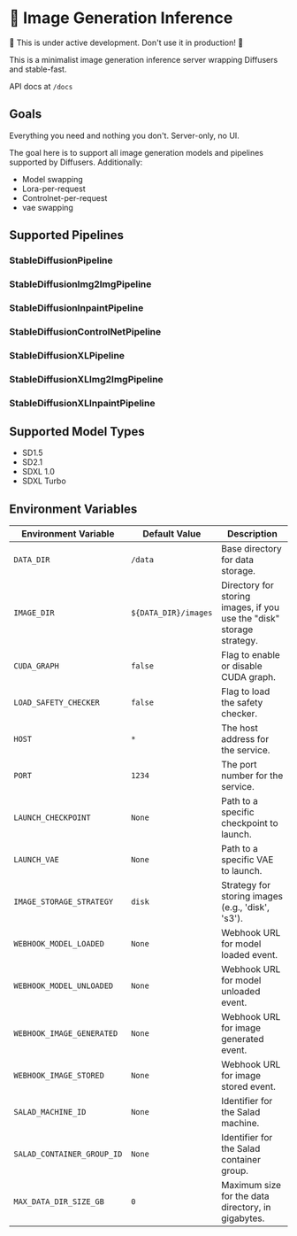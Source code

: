 # 🥗 Image Generation Inference

🚧 This is under active development. Don't use it in production! 🚧

This is a minimalist image generation inference server wrapping Diffusers and stable-fast.

API docs at `/docs`

## Goals

Everything you need and nothing you don't. Server-only, no UI.

The goal here is to support all image generation models and pipelines supported by Diffusers.
Additionally:
- Model swapping
- Lora-per-request
- Controlnet-per-request
- vae swapping

## Supported Pipelines

### StableDiffusionPipeline

### StableDiffusionImg2ImgPipeline

### StableDiffusionInpaintPipeline

### StableDiffusionControlNetPipeline

### StableDiffusionXLPipeline

### StableDiffusionXLImg2ImgPipeline

### StableDiffusionXLInpaintPipeline

## Supported Model Types

- SD1.5
- SD2.1
- SDXL 1.0
- SDXL Turbo

## Environment Variables

| Environment Variable       | Default Value        | Description                                                           |
| -------------------------- | -------------------- | --------------------------------------------------------------------- |
| `DATA_DIR`                 | `/data`              | Base directory for data storage.                                      |
| `IMAGE_DIR`                | `${DATA_DIR}/images` | Directory for storing images, if you use the "disk" storage strategy. |
| `CUDA_GRAPH`               | `false`              | Flag to enable or disable CUDA graph.                                 |
| `LOAD_SAFETY_CHECKER`      | `false`              | Flag to load the safety checker.                                      |
| `HOST`                     | `*`                  | The host address for the service.                                     |
| `PORT`                     | `1234`               | The port number for the service.                                      |
| `LAUNCH_CHECKPOINT`        | `None`               | Path to a specific checkpoint to launch.                              |
| `LAUNCH_VAE`               | `None`               | Path to a specific VAE to launch.                                     |
| `IMAGE_STORAGE_STRATEGY`   | `disk`               | Strategy for storing images (e.g., 'disk', 's3').                     |
| `WEBHOOK_MODEL_LOADED`     | `None`               | Webhook URL for model loaded event.                                   |
| `WEBHOOK_MODEL_UNLOADED`   | `None`               | Webhook URL for model unloaded event.                                 |
| `WEBHOOK_IMAGE_GENERATED`  | `None`               | Webhook URL for image generated event.                                |
| `WEBHOOK_IMAGE_STORED`     | `None`               | Webhook URL for image stored event.                                   |
| `SALAD_MACHINE_ID`         | `None`               | Identifier for the Salad machine.                                     |
| `SALAD_CONTAINER_GROUP_ID` | `None`               | Identifier for the Salad container group.                             |
| `MAX_DATA_DIR_SIZE_GB`     | `0`                  | Maximum size for the data directory, in gigabytes.                    |
